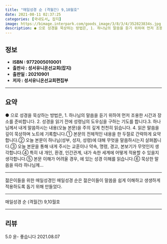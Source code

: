 ```yaml
---
title: "매일성경 순 (격월간) 9,10월호"
date: 2021-08-11 02:37:25
categories: [국내도서, 잡지]
image: https://bimage.interpark.com/goods_image/3/8/3/4/352823834s.jpg
description: ● 으로 성경을 묵상하는 방법은, 1. 하나님의 말씀을 듣기 위하여 먼저 조용한 시간과 장소를 준비합니다. 2. 성경을 읽기 전에 성령님의 도우심을 구하는 기도를 합니다.3. 하나님께서 내게 말씀하시는 내용(오늘 본문)을 주의 깊게 천천히 읽습니다. 4. 읽은 말씀을 깊이 묵상하며 노
---
```


## **정보**

- **ISBN : 9772005010001**
- **출판사 : 성서유니온선교회(잡지)**
- **출판일 : 20210901**
- **저자 : 성서유니온선교회편집부**

------



## **요약**

●  으로 성경을 묵상하는 방법은, 1. 하나님의 말씀을 듣기 위하여 먼저 조용한 시간과 장소를 준비합니다. 2. 성경을 읽기 전에 성령님의 도우심을 구하는 기도를 합니다.3. 하나님께서 내게 말씀하시는 내용(오늘 본문)을 주의 깊게 천천히 읽습니다. 4. 읽은 말씀을 깊이 묵상하며 노트에 기록합니다.① 본문의 전체적인 내용을 한 두절로 간략하게 요약합니다.② 오늘 본문이 하나님(성부, 성자, 성령)에 대해 무엇을 말씀하시는지 살펴봅니다.③ 오늘 본문을 통해 내게 주시는 교훈이나 약속, 명령, 경고, 본보기가 무엇인지 생각합니다.④ 특히 내 개인, 환경, 인간관계, 내가 속한 세계에 어떻게 적용할 수 있을지 생각합니다.⑤ 본문 이해가 어려울 경우, 에 있는 성경 이해를 읽습니다.⑥ 묵상한 말씀을 따라 하나님께...

------

젊은이들을 위한 매일성경인 매일성경 순은 젊은이들이 말씀을 쉽게 이해하고 생생하게 적용하도록 돕기 위해 만들었다.

------


매일성경 순 (격월간) 9,10월호 

------


## **리뷰** 

5.0 윤- 좋습니다  2021.08.07 <br/>